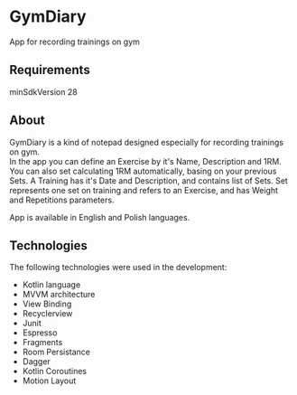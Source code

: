 # GymDiary
App for recording trainings on gym

## Requirements

minSdkVersion 28

## About

GymDiary is a kind of notepad designed especially for recording trainings on gym.  
In the app you can define an Exercise by it's Name, Description and 1RM. You can also set calculating 1RM automatically, basing on your previous Sets.
A Training has it's Date and Description, and contains list of Sets.
Set represents one set on training and refers to an Exercise, and has Weight and Repetitions parameters.

App is available in English and Polish languages.

## Technologies

The following technologies were used in the development:
- Kotlin language
- MVVM architecture
- View Binding
- Recyclerview
- Junit
- Espresso
- Fragments
- Room Persistance
- Dagger
- Kotlin Coroutines
- Motion Layout
